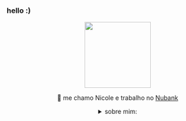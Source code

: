 ### hello :) 
</hr>

<div id="header" align="center">
<img src="https://media.giphy.com/media/ule4vhcY1xEKQ/giphy.gif" width="150" />
  
💬 me chamo Nicole e trabalho no [Nubank](https://nubank.com.br/)
  
<details>
<summary>sobre mim:</summary>
  <div align="left">
  
  ``` java
  import java.util.HashMap;
  
  HashMap<String, String> personalInfo = new HashMap<>();
  personalInfo.put("nome", new String("Nicole Taufenbach"));
  personalInfo.put("aniversario", LocalDate.of(2002, 12, 16).toString());
  personalInfo.put("interesses", Arrays.toString(new String[] {"valorant", "nintendo", "cafe", "idiomas"}));
  
  HashMap<String, String[]> techInfo = new HashMap<>();
  techInfo.put("stack", new String[] {"java", "scala", "clojure"});
  techInfo.put("arquitetura", new String[] {"microservices", "clean arch"});
  techInfo.put("cloud", new String[] {"aws"});
  ```
  </div>
</details>
</div>
